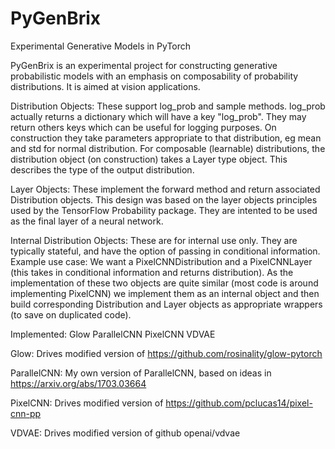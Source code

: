 # PyGenBrix
Experimental Generative Models in PyTorch

PyGenBrix is an experimental project for constructing generative probabilistic models with an emphasis on composability of probability distributions. It is aimed at vision applications.


Distribution Objects:
These support log_prob and sample methods.
log_prob actually returns a dictionary which will have a key "log_prob". They may return others keys which can be useful for logging purposes.
On construction they take parameters appropriate to that distribution, eg mean and std for normal distribution.
For composable (learnable) distributions, the distribution object (on construction) takes a Layer type object. This describes the type of the output distribution.


Layer Objects:
These implement the forward method and return associated Distribution objects. This design was based on the layer objects principles used by the TensorFlow Probability package.
They are intented to be used as the final layer of a neural network.


Internal Distribution Objects:
These are for internal use only. They are typically stateful, and have the option of passing in conditional information. Example use case: We want a PixelCNNDistribution and a PixelCNNLayer (this takes in conditional information and returns distribution). As the implementation of these two objects are quite similar (most code is around implementing PixelCNN) we implement them as an internal object and then build corresponding Distribution and Layer objects as appropriate wrappers (to save on duplicated code).


Implemented:
Glow
ParallelCNN
PixelCNN
VDVAE

Glow:
Drives modified version of https://github.com/rosinality/glow-pytorch

ParallelCNN:
My own version of ParallelCNN, based on ideas in https://arxiv.org/abs/1703.03664

PixelCNN:
Drives modified version of https://github.com/pclucas14/pixel-cnn-pp

VDVAE:
Drives modified version of github openai/vdvae

